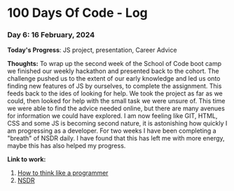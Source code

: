 # 100 Days Of Code - Log

### Day 6: 16 February, 2024 

**Today's Progress**: JS project, presentation, Career Advice

**Thoughts:** To wrap up the second week of the School of Code boot camp we finished our weekly hackathon and presented back to the cohort. The challenge pushed us to the extent of our early knowledge and led us onto finding new features of JS by ourselves, to complete the assignment. This feeds back to the ides of looking for help. We took the project as far as we could, then looked for help with the small task we were unsure of. This time we were able to find the advice needed online, but there are many avenues for information we could have explored. I am now feeling like GIT, HTML, CSS and some JS is becoming second nature, it is astonishing how quickly I am progressing as a developer. For two weeks I have been completing a "breath" of NSDR daily. I have found that this has left me with more energy, maybe this has also helped my progress.

**Link to work:** 
1. [How to think like a programmer](https://www.youtube.com/watch?v=azcrPFhaY9k)
2. [NSDR](https://www.freecodecamp.org/learn/javascript-algorithms-and-data-structures/)